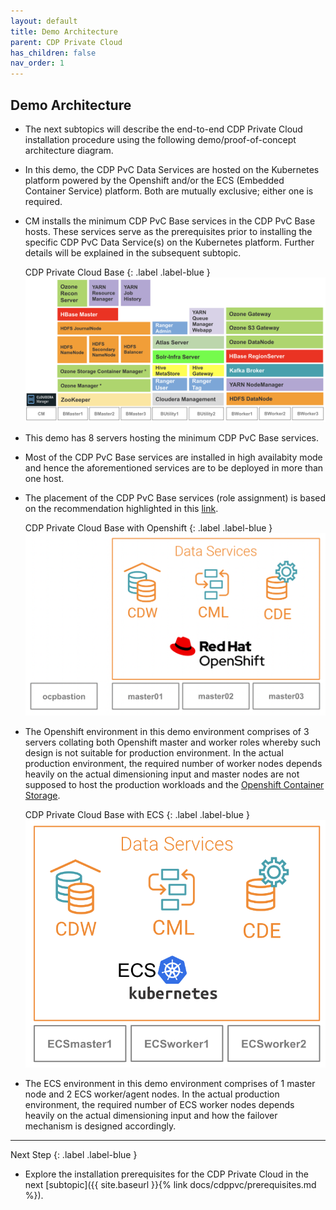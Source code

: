 ```yaml
---
layout: default
title: Demo Architecture
parent: CDP Private Cloud
has_children: false
nav_order: 1
---
```



## Demo Architecture
- The next subtopics will describe the end-to-end CDP Private Cloud installation procedure using the following demo/proof-of-concept architecture diagram. 
- In this demo, the CDP PvC Data Services are hosted on the Kubernetes platform powered by the Openshift and/or the ECS (Embedded Container Service) platform. Both are mutually exclusive; either one is required. 
- CM installs the minimum CDP PvC Base services in the CDP PvC Base hosts. These services serve as the prerequisites prior to installing the specific CDP PvC Data Service(s) on the Kubernetes platform. Further details will be explained in the subsequent subtopic.

   CDP Private Cloud Base
   {: .label .label-blue } 
    ![](../../assets/images/basearch.png)

- This demo has 8 servers hosting the minimum CDP PvC Base services.
- Most of the CDP PvC Base services are installed in high availabity mode and hence the aforementioned services are to be deployed in more than one host.
- The placement of the CDP PvC Base services (role assignment) is based on the recommendation highlighted in this [link](https://docs.cloudera.com/cdp-private-cloud-base/7.1.7/installation/topics/cdpdc-runtime-cluster-hosts-role-assignments.html).

   CDP Private Cloud Base with Openshift
   {: .label .label-blue } 
    ![](../../assets/images/ocparch.png)

- The Openshift environment in this demo environment comprises of 3 servers collating both Openshift master and worker roles whereby such design is not suitable for production environment. In the actual production environment, the required number of worker nodes depends heavily on the actual dimensioning input and master nodes are not supposed to host the production workloads and the [Openshift Container Storage](https://access.redhat.com/documentation/en-us/red_hat_openshift_container_storage/4.7). 

   CDP Private Cloud Base with ECS
   {: .label .label-blue } 
    ![](../../assets/images/ecsarch.png)    


- The ECS environment in this demo environment comprises of 1 master node and 2 ECS worker/agent nodes. In the actual production environment, the required number of ECS worker nodes depends heavily on the actual dimensioning input and how the failover mechanism is designed accordingly.

---    
   Next Step
   {: .label .label-blue } 
   
- Explore the installation prerequisites for the CDP Private Cloud in the next [subtopic]({{ site.baseurl }}{% link docs/cdppvc/prerequisites.md %}).
        
